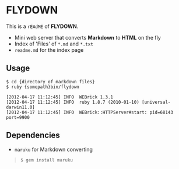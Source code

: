 # FLYDOWN

This is a `rEAdME` of **FLYDOWN**.

* Mini web server that converts **Markdown** to **HTML** on the fly
* Index of 'Files' of `*.md` and `*.txt`
* `readme.md` for the index page

## Usage

	$ cd {directory of markdown files}
    $ ruby {somepath}bin/flydown
	
    [2012-04-17 11:12:45] INFO  WEBrick 1.3.1
    [2012-04-17 11:12:45] INFO  ruby 1.8.7 (2010-01-10) [universal-darwin11.0]
    [2012-04-17 11:12:45] INFO  WEBrick::HTTPServer#start: pid=68143 port=9900
	
## Dependencies

* `maruku` for Markdown converting

>  `$ gem install maruku`

